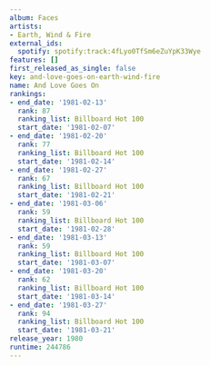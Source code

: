 ```yaml
---
album: Faces
artists:
- Earth, Wind & Fire
external_ids:
  spotify: spotify:track:4fLyo0TfSm6eZuYpK33Wye
features: []
first_released_as_single: false
key: and-love-goes-on-earth-wind-fire
name: And Love Goes On
rankings:
- end_date: '1981-02-13'
  rank: 87
  ranking_list: Billboard Hot 100
  start_date: '1981-02-07'
- end_date: '1981-02-20'
  rank: 77
  ranking_list: Billboard Hot 100
  start_date: '1981-02-14'
- end_date: '1981-02-27'
  rank: 67
  ranking_list: Billboard Hot 100
  start_date: '1981-02-21'
- end_date: '1981-03-06'
  rank: 59
  ranking_list: Billboard Hot 100
  start_date: '1981-02-28'
- end_date: '1981-03-13'
  rank: 59
  ranking_list: Billboard Hot 100
  start_date: '1981-03-07'
- end_date: '1981-03-20'
  rank: 62
  ranking_list: Billboard Hot 100
  start_date: '1981-03-14'
- end_date: '1981-03-27'
  rank: 94
  ranking_list: Billboard Hot 100
  start_date: '1981-03-21'
release_year: 1980
runtime: 244786
---
```


